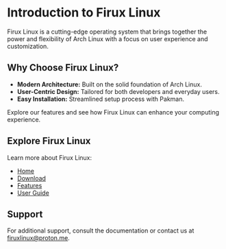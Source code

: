 # Introduction to Firux Linux

Firux Linux is a cutting-edge operating system that brings together the power and flexibility of Arch Linux with a focus on user experience and customization.

## Why Choose Firux Linux?

- **Modern Architecture:** Built on the solid foundation of Arch Linux.
- **User-Centric Design:** Tailored for both developers and everyday users.
- **Easy Installation:** Streamlined setup process with Pakman.

Explore our features and see how Firux Linux can enhance your computing experience.

## Explore Firux Linux

Learn more about Firux Linux:

- [Home](index.md)
- [Download](download.md)
- [Features](features.md)
- [User Guide](user-guide.md)

## Support

For additional support, consult the documentation or contact us at firuxlinux@proton.me.
